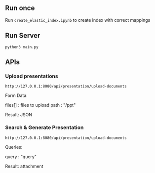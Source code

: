 ## Run once
Run `create_elastic_index.ipynb` to create index with correct mappings

## Run Server
`python3 main.py`

## APIs

### Upload presentations
`http://127.0.0.1:8080/api/presentation/upload-documents`

Form Data:

files[] : files to upload
path    : "/ppt"

Result:
JSON

### Search & Generate Presentation
`http://127.0.0.1:8080/api/presentation/upload-documents`

Queries:

query   : "query"

Result:
attachment